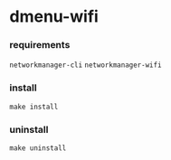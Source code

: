 # dmenu-wifi

### requirements
```networkmanager-cli```
```networkmanager-wifi```

### install
```make install```

### uninstall
```make uninstall```
